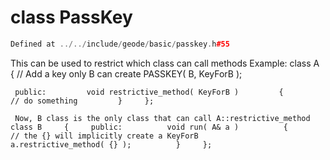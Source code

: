 # class PassKey

```cpp
Defined at ../../include/geode/basic/passkey.h#55
```

 This can be used to restrict which class can call methods Example:     class A     {         // Add a key only B can create         PASSKEY( B, KeyForB );

     public:         void restrictive_method( KeyForB )         {             // do something         }     };

     Now, B class is the only class that can call A::restrictive_method     class B     {     public:          void run( A& a )          {              // the {} will implicitly create a KeyForB              a.restrictive_method( {} );          }     };



